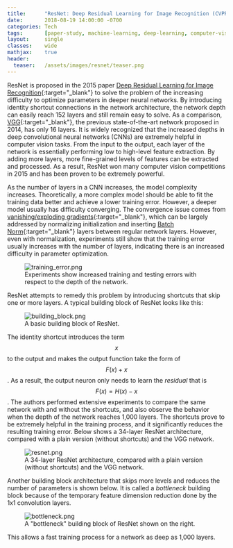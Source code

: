 ```yaml
---
title:      "ResNet: Deep Residual Learning for Image Recognition (CVPR 2016 Paper)"
date:       2018-08-19 14:00:00 -0700
categories: Tech
tags:       [paper-study, machine-learning, deep-learning, computer-vision]
layout:     single
classes:    wide
mathjax:    true
header:
  teaser:   /assets/images/resnet/teaser.png
---
```


ResNet is proposed in the 2015 paper [Deep Residual Learning for Image Recognition](https://arxiv.org/abs/1512.03385){:target="_blank"} to solve the problem of the increasing difficulty to optimize parameters in deeper neural networks. By introducing identity shortcut connections in the network architecture, the network depth can easily reach 152 layers and still remain easy to solve. As a comparison, [VGG](https://arxiv.org/abs/1409.1556){:target="_blank"}, the previous state-of-the-art network proposed in 2014, has only 16 layers. It is widely recognized that the increased depths in deep convolutional neural networks (CNNs) are extremely helpful in computer vision tasks. From the input to the output, each layer of the network is essentially performing low to high-level feature extraction. By adding more layers, more fine-grained levels of features can be extracted and processed. As a result, ResNet won many computer vision competitions in 2015 and has been proven to be extremely powerful.

As the number of layers in a CNN increases, the model complexity increases. Theoretically, a more complex model should be able to fit the training data better and achieve a lower training error. However, a deeper model usually has difficulty converging. The convergence issue comes from [vanishing/exploding gradients](http://proceedings.mlr.press/v9/glorot10a/glorot10a.pdf){:target="_blank"}, which can be largely addressed by normalizing initialization and inserting [Batch Norm](https://arxiv.org/abs/1502.03167){:target="_blank"} layers between regular network layers. However, even with normalization, experiments still show that the training error usually increases with the number of layers, indicating there is an increased difficulty in parameter optimization.

<figure>
  <img src="{{site.url}}/assets/images/resnet/training_error.png" alt="training_error.png"/>
  <figcaption>Experiments show increased training and testing errors with respect to the depth of the network.</figcaption>
</figure>

ResNet attempts to remedy this problem by introducing shortcuts that skip one or more layers. A typical building block of ResNet looks like this:

<figure>
  <img src="{{site.url}}/assets/images/resnet/building_block.png" alt="building_block.png"/>
  <figcaption>A basic building block of ResNet.</figcaption>
</figure>

The identity shortcut introduces the term $$x$$ to the output and makes the output function take the form of $$F(x) + x$$. As a result, the output neuron only needs to learn the *residual* that is $$F(x) = H(x) - x$$. The authors performed extensive experiments to compare the same network with and without the shortcuts, and also observe the behavior when the depth of the network reaches 1,000 layers. The shortcuts prove to be extremely helpful in the training process, and it significantly reduces the resulting training error. Below shows a 34-layer ResNet architecture, compared with a plain version (without shortcuts) and the VGG network.

<figure>
  <img src="{{site.url}}/assets/images/resnet/resnet.png" alt="resnet.png"/>
  <figcaption>A 34-layer ResNet architecture, compared with a plain version (without shortcuts) and the VGG network.</figcaption>
</figure>

Another building block architecture that skips more levels and reduces the number of parameters is shown below. It is called a *bottleneck* building block because of the temporary feature dimension reduction done by the 1x1 convolution layers.

<figure>
  <img src="{{site.url}}/assets/images/resnet/bottleneck.png" alt="bottleneck.png"/>
  <figcaption>A "bottleneck" building block of ResNet shown on the right.</figcaption>
</figure>

This allows a fast training process for a network as deep as 1,000 layers.